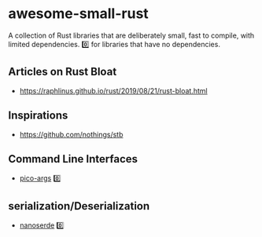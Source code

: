 # awesome-small-rust
A collection of Rust libraries that are deliberately small, fast to compile, with limited dependencies. 0️⃣ for libraries that have no dependencies.

## Articles on Rust Bloat
* https://raphlinus.github.io/rust/2019/08/21/rust-bloat.html

## Inspirations
* https://github.com/nothings/stb

## Command Line Interfaces
* [pico-args](https://github.com/RazrFalcon/pico-args) 0️⃣

## serialization/Deserialization 
* [nanoserde](https://github.com/not-fl3/nanoserde) 0️⃣ 
